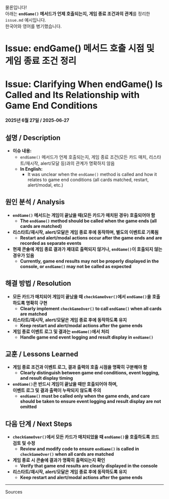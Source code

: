 물론입니다!  
아래는 **`endGame()` 메서드가 언제 호출되는지, 게임 종료 조건과의 관계**를 정리한 `issue.md` 예시입니다.  
한국어와 영어를 병기했습니다.

# Issue: endGame() 메서드 호출 시점 및 게임 종료 조건 정리  
# Issue: Clarifying When endGame() Is Called and Its Relationship with Game End Conditions

**2025년 6월 27일 / 2025-06-27**

## 설명 / Description

- **이슈 내용:**  
  - `endGame()` 메서드가 언제 호출되는지, 게임 종료 조건(모든 카드 매치, 리스타트/재시작, alert/모달 등)과의 관계가 명확하지 않음  
  - **In English:**  
    - It was unclear when the `endGame()` method is called and how it relates to game end conditions (all cards matched, restart, alert/modal, etc.)

## 원인 분석 / Analysis

- **`endGame()` 메서드는 게임이 끝났을 때(모든 카드가 매치된 경우) 호출되어야 함**
  - **The `endGame()` method should be called when the game ends (all cards are matched)**
- **리스타트/재시작, alert/모달은 게임 종료 후에 동작하며, 별도의 이벤트로 기록됨**
  - **Restart and alert/modal actions occur after the game ends and are recorded as separate events**
- **현재 콘솔에 게임 종료 결과가 제대로 출력되지 않거나, `endGame()`이 호출되지 않는 경우가 있음**
  - **Currently, game end results may not be properly displayed in the console, or `endGame()` may not be called as expected**

## 해결 방법 / Resolution

- **모든 카드가 매치되어 게임이 끝났을 때 `checkGameOver()`에서 `endGame()`을 호출하도록 명확히 구현**
  - **Clearly implement `checkGameOver()` to call `endGame()` when all cards are matched**
- **리스타트/재시작, alert/모달은 게임 종료 후에 동작하도록 유지**
  - **Keep restart and alert/modal actions after the game ends**
- **게임 종료 이벤트 로그 및 결과는 `endGame()`에서 처리**
  - **Handle game end event logging and result display in `endGame()`**

## 교훈 / Lessons Learned

- **게임 종료 조건과 이벤트 로그, 결과 출력의 호출 시점을 명확히 구분해야 함**
  - **Clearly distinguish between game end conditions, event logging, and result display timing**
- **`endGame()`은 반드시 게임이 끝났을 때만 호출되어야 하며,  
  이벤트 로그 및 결과 출력이 누락되지 않도록 주의**
  - **`endGame()` must be called only when the game ends, and care should be taken to ensure event logging and result display are not omitted**

## 다음 단계 / Next Steps

- **`checkGameOver()`에서 모든 카드가 매치되었을 때 `endGame()`을 호출하도록 코드 검토 및 수정**
  - **Review and modify code to ensure `endGame()` is called in `checkGameOver()` when all cards are matched**
- **게임 종료 시 콘솔에 결과가 명확히 출력되는지 확인**
  - **Verify that game end results are clearly displayed in the console**
- **리스타트/재시작, alert/모달은 게임 종료 후에 동작하도록 유지**
  - **Keep restart and alert/modal actions after the game ends**

---

Sources
